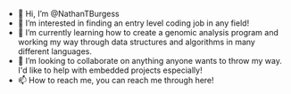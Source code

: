 - 👋 Hi, I’m @NathanTBurgess
- 👀 I’m interested in finding an entry level coding job in any field!
- 🌱 I’m currently learning how to create a genomic analysis program and working my way through data structures and algorithms in many different languages.
- 💞️ I’m looking to collaborate on anything anyone wants to throw my way. I'd like to help with embedded projects especially!
- 📫 How to reach me, you can reach me through here!

<!---
NathanTBurgess/NathanTBurgess is a ✨ special ✨ repository because its `README.md` (this file) appears on your GitHub profile.
You can click the Preview link to take a look at your changes.
--->
